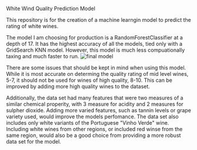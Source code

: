 White Wind Quality Prediction Model

This repository is for the creation of a machine learngin model to predict the rating of white wines.

The model I am choosing for production is a RandomForestClassifier at a depth of 17. It has the highest accuracy of all the models, tied only with a GridSearch KNN model. However, this model is much less compuationally taxing and much faster to run.
![final model](https://user-images.githubusercontent.com/101794920/176862844-f1948918-621a-4213-b152-14b08c22993a.JPG)



There are some issues that should be kept in mind when using this model. While it is most accurate on determing the quality rating of mid level wines, 5-7, it should not be used for wines of high quality, 8-10. This can be improved by adding more high quality wines to the dataset.

Additionally, the data set had many features that were two measures of a similar chemical properity, with 3 measure for acidity and 2 measures for sulpher dioxide. Adding more varied features, such as tannin levels or grape variety used, would improve the models perfomance. The data set also includes only white variants of the Portuguese "Vinho Verde" wine. Including white wines from other regions, or included red winse from the same region, would also be a good choice from providing a more robust data set for the model.

